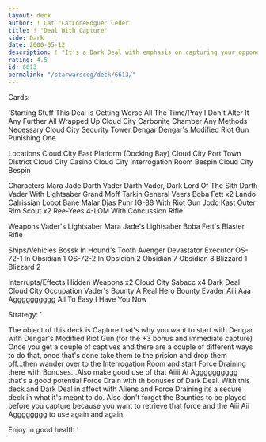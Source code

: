 ```yaml
---
layout: deck
author: ! Cat "CatLoneRogue" Ceder
title: ! "Deal With Capture"
side: Dark
date: 2000-05-12
description: ! "It's a Dark Deal with emphasis on capturing your opponent. Thus the Dengar with Dengar's Modified Riot Gun."
rating: 4.5
id: 6613
permalink: "/starwarsccg/deck/6613/"
---
```

Cards: 

'Starting Stuff
This Deal Is Getting Worse All The Time/Pray I Don't Alter It Any Further
All Wrapped Up
Cloud City Carbonite Chamber
Any Methods Necessary
Cloud City Security Tower
Dengar
Dengar's Modified Riot Gun
Punishing One

Locations
Cloud City East Platform (Docking Bay)
Cloud City Port Town District
Cloud City Casino
Cloud City Interrogation Room
Bespin Cloud City
Bespin

Characters
Mara Jade
Darth Vader
Darth Vader, Dark Lord Of The Sith
Darth Vader With Lightsaber
Grand Moff Tarkin
General Veers
Boba Fett x2
Lando Calrissian
Lobot
Bane Malar
Djas Puhr
IG-88 With Riot Gun
Jodo Kast
Outer Rim Scout x2
Ree-Yees
4-LOM With Concussion Rifle

Weapons
Vader's Lightsaber
Mara Jade's Lightsaber
Boba Fett's Blaster Rifle

Ships/Vehicles
Bossk In Hound's Tooth
Avenger
Devastator
Executor
OS-72-1 In Obsidian 1
OS-72-2 In Obsidian 2
Obsidian 7
Obsidian 8
Blizzard 1
Blizzard 2

Interrupts/Effects
Hidden Weapons x2
Cloud City Sabacc x4
Dark Deal
Cloud City Occupation
Vader's Bounty
A Real Hero
Bounty
Evader
Aiii Aaa Agggggggggg
All To Easy
I Have You Now '

Strategy: '

The object of this deck is Capture that's why you want to start with Dengar with Dengar's Modified Riot Gun (for the +3 bonus and immediate capture) Once you get a couple of captives and there are a couple of different ways to do that, once that's done take them to the prision and drop them off...then wander over to the Interrogation Room and start Force Draining there with Bonuses...Also make good use of that Aiiii Ai Agggggggggg that's a good potential Force Drain with th bonuses of Dark Deal. With this deck and Dark Deal in affect with Aliens and Force Draining its a secure deck in what it's meant to do. Also don't forget the Bounties to be played before you capture because you want to retrieve that force and the Aiii Aii Agggggggg to use again and again.

Enjoy in good health '
